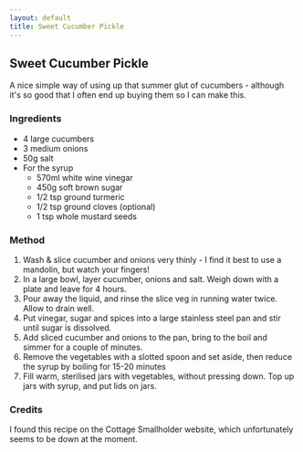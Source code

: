 ```yaml
---
layout: default
title: Sweet Cucumber Pickle
---
```

## Sweet Cucumber Pickle

A nice simple way of using up that summer glut of cucumbers - although it's so good that I often end up buying them so I can make this.

### Ingredients
* 4 large cucumbers 
* 3 medium onions 
* 50g salt 
* For the syrup
  * 570ml white wine vinegar 
  * 450g soft brown sugar 
  * 1/2 tsp ground turmeric 
  * 1/2 tsp ground cloves (optional) 
  * 1 tsp whole mustard seeds 

### Method
1. Wash & slice cucumber and onions very thinly - I find it best to use a mandolin, but watch your fingers!
2. In a large bowl, layer cucumber, onions and salt. Weigh down with a plate and leave for 4 hours.
3. Pour away the liquid, and rinse the slice veg in running water twice. Allow to drain well.
4. Put vinegar, sugar and spices into a large stainless steel pan and stir until sugar is dissolved.
5. Add sliced cucumber and onions to the pan, bring to the boil and simmer for a couple of minutes.
6. Remove the vegetables with a slotted spoon and set aside, then reduce the syrup by boiling for 15-20 minutes
7. Fill warm, sterilised jars with vegetables, without pressing down. Top up jars with syrup, and put lids on jars.

### Credits
I found this recipe on the Cottage Smallholder website, which unfortunately seems to be down at the moment.

